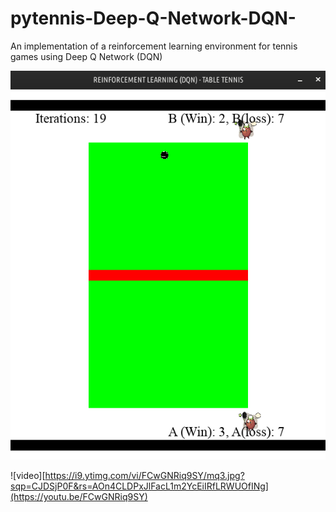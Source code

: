 # pytennis-Deep-Q-Network-DQN-
An implementation of a reinforcement learning environment for tennis games using Deep Q Network (DQN)



![image](Images/tenth.png)


![video][https://i9.ytimg.com/vi/FCwGNRiq9SY/mq3.jpg?sqp=CJDSjP0F&rs=AOn4CLDPxJlFacL1m2YcEiIRfLRWUOfINg](https://youtu.be/FCwGNRiq9SY)
